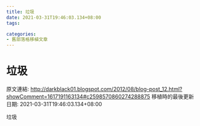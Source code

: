 ```yaml
---
title: 垃圾
date: 2021-03-31T19:46:03.134+08:00
tags: 

categories:
- 舊部落格移植文章
---
```


# 垃圾

原文連結: http://darkblack01.blogspot.com/2012/08/blog-post_12.html?showComment=1617191163134#c2598570860274288875
移植時的最後更新日期: 2021-03-31T19:46:03.134+08:00

垃圾
